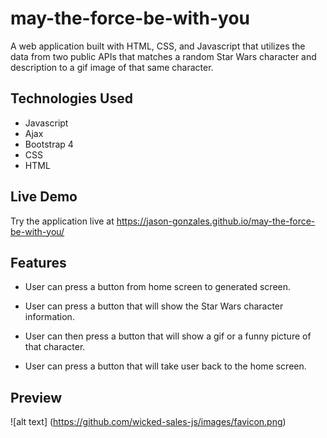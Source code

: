# may-the-force-be-with-you
A web application built with HTML, CSS, and Javascript that utilizes the data from two public APIs that matches a random Star Wars character and description to a gif image of that same character.

## Technologies Used
- Javascript
- Ajax
- Bootstrap 4
- CSS
- HTML

## Live Demo
Try the application live at https://jason-gonzales.github.io/may-the-force-be-with-you/
## Features

- User can press a button from home screen to generated screen.

- User can press a button that will show the Star Wars character information.

- User can then press a button that will show a gif or a funny picture of that character.

- User can press a button that will take user back to the home screen.

## Preview
![alt text] (https://github.com/wicked-sales-js/images/favicon.png)
